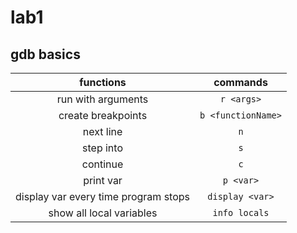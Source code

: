 # lab1

## gdb basics
|functions | commands|
|:--:|:--:|
|run with arguments|`r <args>`|
|create breakpoints|`b <functionName>`|
|next line|`n`|
|step into|`s`|
|continue|`c`|
|print var|`p <var>`|
|display var every time program stops|`display <var>`|
|show all local variables|`info locals`|

